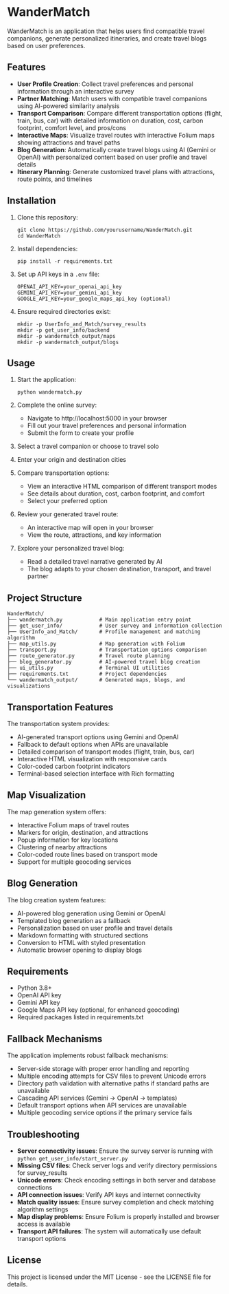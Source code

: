 # WanderMatch

WanderMatch is an application that helps users find compatible travel companions, generate personalized itineraries, and create travel blogs based on user preferences.

## Features

- **User Profile Creation**: Collect travel preferences and personal information through an interactive survey
- **Partner Matching**: Match users with compatible travel companions using AI-powered similarity analysis
- **Transport Comparison**: Compare different transportation options (flight, train, bus, car) with detailed information on duration, cost, carbon footprint, comfort level, and pros/cons
- **Interactive Maps**: Visualize travel routes with interactive Folium maps showing attractions and travel paths
- **Blog Generation**: Automatically create travel blogs using AI (Gemini or OpenAI) with personalized content based on user profile and travel details
- **Itinerary Planning**: Generate customized travel plans with attractions, route points, and timelines

## Installation

1. Clone this repository:
   ```
   git clone https://github.com/yourusername/WanderMatch.git
   cd WanderMatch
   ```

2. Install dependencies:
   ```
   pip install -r requirements.txt
   ```

3. Set up API keys in a `.env` file:
   ```
   OPENAI_API_KEY=your_openai_api_key
   GEMINI_API_KEY=your_gemini_api_key
   GOOGLE_API_KEY=your_google_maps_api_key (optional)
   ```

4. Ensure required directories exist:
   ```
   mkdir -p UserInfo_and_Match/survey_results
   mkdir -p get_user_info/backend
   mkdir -p wandermatch_output/maps
   mkdir -p wandermatch_output/blogs
   ```

## Usage

1. Start the application:
   ```
   python wandermatch.py
   ```

2. Complete the online survey:
   - Navigate to http://localhost:5000 in your browser
   - Fill out your travel preferences and personal information
   - Submit the form to create your profile

3. Select a travel companion or choose to travel solo

4. Enter your origin and destination cities

5. Compare transportation options:
   - View an interactive HTML comparison of different transport modes
   - See details about duration, cost, carbon footprint, and comfort
   - Select your preferred option

6. Review your generated travel route:
   - An interactive map will open in your browser
   - View the route, attractions, and key information
   
7. Explore your personalized travel blog:
   - Read a detailed travel narrative generated by AI
   - The blog adapts to your chosen destination, transport, and travel partner

## Project Structure

```
WanderMatch/
├── wandermatch.py            # Main application entry point
├── get_user_info/            # User survey and information collection
├── UserInfo_and_Match/       # Profile management and matching algorithm
├── map_utils.py              # Map generation with Folium
├── transport.py              # Transportation options comparison
├── route_generator.py        # Travel route planning
├── blog_generator.py         # AI-powered travel blog creation
├── ui_utils.py               # Terminal UI utilities
├── requirements.txt          # Project dependencies
└── wandermatch_output/       # Generated maps, blogs, and visualizations
```

## Transportation Features

The transportation system provides:
- AI-generated transport options using Gemini and OpenAI
- Fallback to default options when APIs are unavailable
- Detailed comparison of transport modes (flight, train, bus, car)
- Interactive HTML visualization with responsive cards
- Color-coded carbon footprint indicators
- Terminal-based selection interface with Rich formatting

## Map Visualization

The map generation system offers:
- Interactive Folium maps of travel routes
- Markers for origin, destination, and attractions
- Popup information for key locations
- Clustering of nearby attractions
- Color-coded route lines based on transport mode
- Support for multiple geocoding services

## Blog Generation

The blog creation system features:
- AI-powered blog generation using Gemini or OpenAI
- Templated blog generation as a fallback
- Personalization based on user profile and travel details
- Markdown formatting with structured sections
- Conversion to HTML with styled presentation
- Automatic browser opening to display blogs

## Requirements

- Python 3.8+
- OpenAI API key
- Gemini API key
- Google Maps API key (optional, for enhanced geocoding)
- Required packages listed in requirements.txt

## Fallback Mechanisms

The application implements robust fallback mechanisms:
- Server-side storage with proper error handling and reporting
- Multiple encoding attempts for CSV files to prevent Unicode errors
- Directory path validation with alternative paths if standard paths are unavailable
- Cascading API services (Gemini → OpenAI → templates)
- Default transport options when API services are unavailable
- Multiple geocoding service options if the primary service fails

## Troubleshooting

- **Server connectivity issues**: Ensure the survey server is running with `python get_user_info/start_server.py`
- **Missing CSV files**: Check server logs and verify directory permissions for survey_results
- **Unicode errors**: Check encoding settings in both server and database connections
- **API connection issues**: Verify API keys and internet connectivity
- **Match quality issues**: Ensure survey completion and check matching algorithm settings
- **Map display problems**: Ensure Folium is properly installed and browser access is available
- **Transport API failures**: The system will automatically use default transport options

## License

This project is licensed under the MIT License - see the LICENSE file for details.